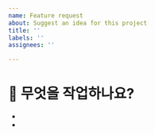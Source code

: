 ```yaml
---
name: Feature request
about: Suggest an idea for this project
title: ''
labels: ''
assignees: ''

---
```


# 👀 무엇을 작업하나요?
- 
-
